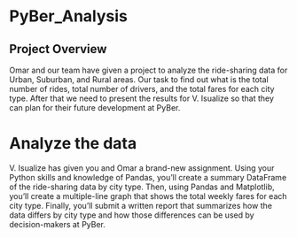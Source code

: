 # PyBer_Analysis

## Project Overview
Omar and our team have given a project to analyze the ride-sharing data for Urban, Suburban, and Rural areas. Our task to find out what is the total number of rides, total number of drivers, and the total fares for each city type. After that we need to present the results for V. Isualize so that they can plan for their future development at PyBer.

# Analyze the data



V. Isualize has given you and Omar a brand-new assignment. Using your Python skills and knowledge of Pandas, you’ll create a summary DataFrame of the ride-sharing data by city type. Then, using Pandas and Matplotlib, you’ll create a multiple-line graph that shows the total weekly fares for each city type. Finally, you’ll submit a written report that summarizes how the data differs by city type and how those differences can be used by decision-makers at PyBer.

